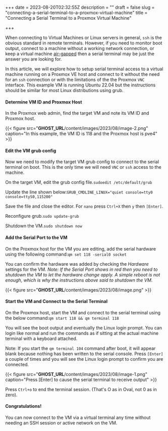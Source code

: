 +++
date = 2023-08-20T02:32:55Z
description = ""
draft = false
slug = "connecting-a-serial-terminal-to-a-proxmox-virtual-machine"
title = "Connecting a Serial Terminal to a Proxmox Virtual Machine"

+++


When connecting to Virtual Machines or Linux servers in general, `ssh` is the obvious standard in remote terminals. However, if you need to monitor boot output, connect to a machine without a working network connection, or keep a virtual machine [air-gapped](https://www.thesslstore.com/blog/air-gapped-computer/) then a serial terminal may be just the answer you are looking for.

In this article, we will explore how to setup serial terminal access to a virtual machine running on a Proxmox VE host and connect to it without the need for an `ssh` connection or with the limitations of the the Proxmox `VNC` interface. This example VM is running Ubuntu 22.04 but the instructions should be similar for most Linux distributions using grub.

#### Determine VM ID and Proxmox Host

In the Proxmox web admin, find the target VM and note its VM ID and Proxmox host.

{{< figure src="__GHOST_URL__/content/images/2023/08/image-2.png" caption="In this example, the VM ID is 118 and the Proxmox host is pve4" >}}

#### Edit the VM grub config

Now we need to modify the target VM grub config to connect to the serial terminal on boot. This is the only time we will need `VNC` or `ssh` access to the machine.

On the target VM, edit the grub config file.`sudoedit /etc/default/grub`

Update the line shown below:`GRUB_CMDLINE_LINUX="quiet console=tty0 console=ttyS0,115200"`

Save the file and close the editor. For `nano` press `Ctrl+X` then `y` then `[Enter]`.

Reconfigure grub.`sudo update-grub`

Shutdown the VM.`sudo shutdown now`

#### Add the Serial Port to the VM

On the Proxmox host for the VM you are editing, add the serial hardware using the following command:`qm set 118 -serial0 socket`

You can confirm the hardware was added by checking the _Hardware_ settings for the VM. _Note: If the Serial Port shows in red then you need to shutdown the VM to let the hardware change apply. A simple reboot is not enough, which is why the instructions above said to shutdown the VM._

{{< figure src="__GHOST_URL__/content/images/2023/08/image.png" >}}

#### Start the VM and Connect to the Serial Terminal

On the Proxmox host, start the VM and connect to the serial terminal using the below command:`qm start 118 && qm terminal 118`

You will see the boot output and eventually the Linux login prompt. You can login like normal and run the commands as if sitting at the actual machine terminal with a keyboard attached.

Note: If you start the `qm terminal 104` command after boot, it will appear blank because nothing has been written to the serial console. Press `[Enter]` a couple of times and you will see the Linux login prompt to confirm you are connected.

{{< figure src="__GHOST_URL__/content/images/2023/08/image-1.png" caption="Press [Enter] to cause the serial terminal to receive output" >}}

Press `Ctrl+o` to end the terminal session. (That's O as in Oval, not 0 as in zero).

#### Congratulations!

You can now connect to the VM via a virtual terminal any time without needing an SSH session or active network on the VM.

